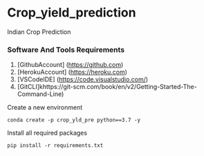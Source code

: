 # Crop_yield_prediction
Indian Crop Prediction

### Software And Tools Requirements
1. [GithubAccount] (https://github.com)
2. [HerokuAccount] (https://heroku.com)
3. [VSCodeIDE] (https://code.visualstudio.com/)
4. [GitCLI]khttps://git-scm.com/book/en/v2/Getting-Started-The-Command-Line)

Create a new environment
```
conda create -p crop_yld_pre python==3.7 -y
```

Install all required packages
```
pip install -r requirements.txt
```

